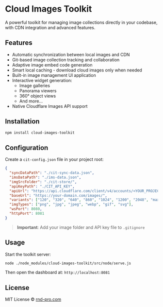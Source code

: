 # Cloud Images Toolkit
A powerful toolkit for managing image collections directly in your codebase, with CDN integration and advanced features.

## Features
- Automatic synchronization between local images and CDN
- Git-based image collection tracking and collaboration
- Adaptive image embed code generation
- Smart local caching - download cloud images only when needed
- Built-in image management UI application
- Interactive widget generation:
  - Image galleries
  - Panorama viewers
  - 360° object views
  - And more...
- Native Cloudflare Images API support

## Installation

```bash
npm install cloud-images-toolkit
```

## Configuration

Create a `cit-config.json` file in your project root:
```json
{
  "syncDataPath": "./cit-sync-data.json",
  "imsDataPath": "./ims-data.json",
  "imgSrcFolder": "./cit-store/",
  "apiKeyPath": "./CIT_API_KEY",
  "apiUrl": "https://api.cloudflare.com/client/v4/accounts/<YOUR_PROJECT_ID>/images/v1",
  "baseUrl": "https://your-domain.com/images/",
  "variants": ["120", "320", "640", "860", "1024", "1200", "2048", "max", "public"],
  "imgTypes": ["png", "jpg", "jpeg", "webp", "gif", "svg"],
  "wsPort": 8080,
  "httpPort": 8081
}
```

> **Important**: Add your image folder and API key file to `.gitignore`

## Usage

Start the toolkit server:
```bash
node ./node_modules/cloud-images-toolkit/src/node/serve.js
```

Then open the dashboard at: `http://localhost:8081`

## License

MIT License © [rnd-pro.com](https://rnd-pro.com)